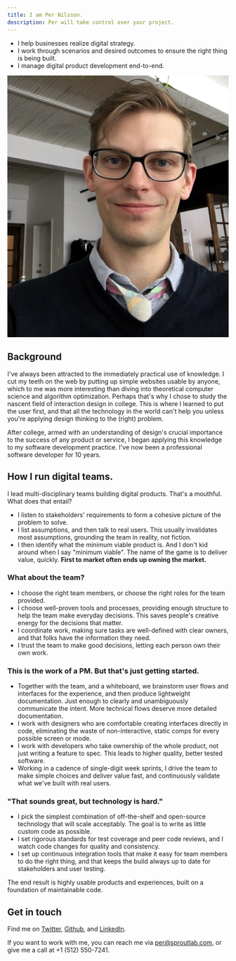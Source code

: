 ```yaml
---
title: I am Per Nilsson.
description: Per will take control over your project.
---
```


- I help businesses realize digital strategy.
- I work through scenarios and desired outcomes to ensure the right thing is being built.
- I manage digital product development end-to-end.

![Per Nilsson - Headshot](./per-nilsson-headshot.jpg)

## Background

I've always been attracted to the immediately practical use of knowledge. I cut my teeth on the web by putting up simple websites usable by anyone, which to me was more interesting than diving into theoretical computer science and algorithm optimization. Perhaps that's why I chose to study the nascent field of interaction design in college. This is where I learned to put the user first, and that all the technology in the world can't help you unless you're applying design thinking to the (right) problem.

After college, armed with an understanding of design's crucial importance to the success of any product or service, I began applying this knowledge to my software development practice. I've now been a professional software developer for 10 years.

## How I run digital teams.
I lead multi-disciplinary teams building digital products. That's a mouthful. What does that entail?
- I listen to stakeholders' requirements to form a cohesive picture of the problem to solve.
- I list assumptions, and then talk to real users. This usually invalidates most assumptions, grounding the team in reality, not fiction.
- I then identify what the minimum viable product is. And I don't kid around when I say "minimum viable". The name of the game is to deliver value, quickly. **First to market often ends up owning the market.**

### What about the team?
- I choose the right team members, or choose the right roles for the team provided.
- I choose well-proven tools and processes, providing enough structure to help the team make everyday decisions. This saves people's creative energy for the decisions that matter.
- I coordinate work, making sure tasks are well-defined with clear owners, and that folks have the information they need.
- I trust the team to make good decisions, letting each person own their own work.

### This is the work of a PM. But that's just getting started.
- Together with the team, and a whiteboard, we brainstorm user flows and interfaces for the experience, and then produce lightweight documentation. Just enough to clearly and unambiguously communicate the intent. More technical flows deserve more detailed documentation.
- I work with designers who are comfortable creating interfaces directly in code, eliminating the waste of non-interactive, static comps for every possible screen or mode.
- I work with developers who take ownership of the whole product, not just writing a feature to spec. This leads to higher quality, better tested software.
- Working in a cadence of single-digit week sprints, I drive the team to make simple choices and deliver value fast, and continuously validate what we've built with real users.

### "That sounds great, but technology is hard."
- I pick the simplest combination of off-the-shelf and open-source technology that will scale acceptably. The goal is to write as little custom code as possible.
- I set rigorous standards for test coverage and peer code reviews, and I watch code changes for quality and consistency.
- I set up continuous integration tools that make it easy for team members to do the right thing, and that keeps the build always up to date for stakeholders and user testing.

The end result is highly usable products and experiences, built on a foundation of maintainable code.

## Get in touch
Find me on [Twitter](https://twitter.com/persproutlab), [Github](https://github.com/coopy), and [LinkedIn](https://www.linkedin.com/in/sproutlab).

If you want to work with me, you can reach me via per@sproutlab.com, or give me a call at +1 (512) 550-7241.